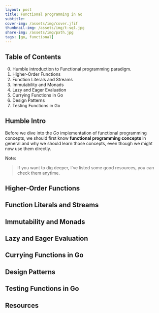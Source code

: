 ```yaml
---
layout: post
title: Functional programming in Go
subtitle: 
cover-img: /assets/img/cover.jfif
thumbnail-img: /assets/img/t-sql.jpg
share-img: /assets/img/path.jpg
tags: [go, functional]
---
```


## Table of Contents

0. Humble introduction to Functional programming paradigm.
1. Higher-Order Functions
2. Function Literals and Streams
3. Immutability and Monads
4. Lazy and Eager Evaluation
5. Currying Functions in Go
6. Design Patterns
7. Testing Functions in Go

## Humble Intro

Before we dive into the _Go_ implementation of functional programming concepts, we should first know **functional programming concepts** in general and why we should learn those concepts, even though we might now use them directly.

Note:
> If you want to dig deeper, I've listed some good resources, you can check them anytime.

## Higher-Order Functions

## Function Literals and Streams

## Immutability and Monads

## Lazy and Eager Evaluation

## Currying Functions in Go

## Design Patterns

## Testing Functions in Go

## Resources

